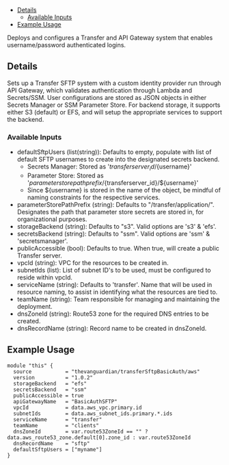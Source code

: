 - [Details](#details)
  - [Available Inputs](#available-inputs)
- [Example Usage](#example-usage)

Deploys and configures a Transfer and API Gateway system that enables username/password authenticated logins.

## Details

Sets up a Transfer SFTP system with a custom identity provider run through API Gateway, which validates authentication through Lambda and Secrets/SSM. User configurations are stored as JSON objects in either Secrets Manager or SSM Parameter Store. For backend storage, it supports either S3 (default) or EFS, and will setup the appropriate services to support the backend.

### Available Inputs

- defaultSftpUsers (list(string)): Defaults to empty, populate with list of default SFTP usernames to create into the designated secrets backend.
  - Secrets Manager: Stored as '${transferserver_id}/${username}'
  - Parameter Store: Stored as '${parameterstorepathprefix}/${transferserver_id}/${username}'
  - Since ${username} is stored in the name of the object, be mindful of naming constraints for the respective services.
- parameterStorePathPrefix (string): Defaults to "/transfer/application/". Designates the path that parameter store secrets are stored in, for organizational purposes.
- storageBackend (string): Defaults to "s3". Valid options are 's3' & 'efs'.
- secretsBackend (string): Defaults to "ssm". Valid options are 'ssm' & 'secretsmanager'.
- publicAccessible (bool): Defaults to true. When true, will create a public Transfer server.
- vpcId (string): VPC for the resources to be created in.
- subnetIds (list): List of subnet ID's to be used, must be configured to reside within vpcId.
- serviceName (string): Defaults to 'transfer'. Name that will be used in resource naming, to assist in identifying what the resources are tied to.
- teamName (string): Team responsible for managing and maintaining the deployment.
- dnsZoneId (string): Route53 zone for the required DNS entries to be created.
- dnsRecordName (string): Record name to be created in dnsZoneId.

## Example Usage

```hcl
module "this" {
  source           = "thevanguardian/transferSftpBasicAuth/aws"
  version          = "1.0.2"
  storageBackend   = "efs"
  secretsBackend   = "ssm"
  publicAccessible = true
  apiGatewayName   = "BasicAuthSFTP"
  vpcId            = data.aws_vpc.primary.id
  subnetIds        = data.aws_subnet_ids.primary.*.ids
  serviceName      = "transfer"
  teamName         = "clients"
  dnsZoneId        = var.route53ZoneId == "" ? data.aws_route53_zone.default[0].zone_id : var.route53ZoneId
  dnsRecordName    = "sftp"
  defaultSftpUsers = ["myname"]
}
```
